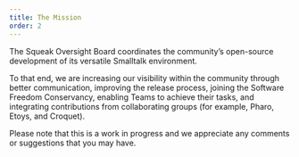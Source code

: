 ```yaml
---
title: The Mission
order: 2
---
```

The Squeak Oversight Board coordinates the community’s open-source development of its versatile Smalltalk environment.

To that end, we are increasing our visibility within the community through better communication, improving the release process, joining the Software Freedom Conservancy, enabling Teams to achieve their tasks, and integrating contributions from collaborating groups (for example, Pharo, Etoys, and Croquet).

<!--
Our goals for this year are a clear release process for the 3.x series, a license-clean Squeak 4.0 release, a solid legal foundation, and a draft programming interface for exchanging code between systems.  With these, we believe the community will be more effective in developing for itself and in introducing the system to newcomers.
-->

Please note that this is a work in progress and we appreciate any comments or suggestions that you may have.
